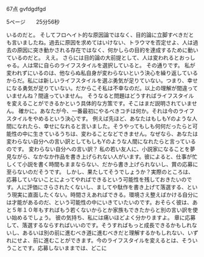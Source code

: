 67点
gvfdgdfgd

5ページ　　25分56秒

いるのだと。
そしてフロヘイト的な原因論ではなく、目的論に立脚すべきだとも言いましたね。過去に原因を求めてはいけない、トラウマを否定せよ、人は過去の原因に突き動かされる存在ではなく、何かしらの目的を達成するために動いているのだと。
ええ。
さらには目的論の大前提として、人は変われるとおっしゃる。人は常に自らのライフスタイルを選択していると。
その通りです。
私が変われずにいるのは、他ならぬ私自身が変わらないという決心を繰り返しているからだ。私には新しいライフスタイルを選ぶ勇気が足りていない。つまり、幸せになる勇気が足りていない。だからこそ私は不幸なのだ。以上の理解が間違っていませんね？間違っていません。
そうなると問題はどうすればライフスタイルを変えることができるかという具体的な方策です。そこはまだ説明されていません。
確かに。あなたが今、一番最初にやるべきコチは何か。それは今のライフスタイルをやめるという決心です。
例えば先ほど、あなたはもしもYのような人間になれたら、幸せになれると言いました。そうやってもしも何何だったらと可能性の中に生きているうちは、変わることなどできません。なぜなら、あなたは変わらない自分への言い訳としてもしもYのような人間になれたらと言っているのです。
変わらない自分への言い訳？
私の若い友人に、小説家になることを夢見ながら、なかなか作品を書き上げられない人がいます。彼によると、仕事が忙しくて小説を書く時間もままならない、だから書き上げられないし、賞の応募に至らないのだそうです。
しかし、果たしてそうでしょうか？実際のところは、応募していないことによってやればできるという可能性を残しておきたいのです。人に評価にさらされたくないし、ましてや駄作を書き上げて落選する、という現実に直面したくない。時間さえあればできる。環境さえ整えばかける自分には才能があるのだ、という可能性の中にいきていたいのです。おそらく彼は、あと５年１０年もすればもう若くないからとか家族もできたからと別の言い訳を使い始めるでしょう。
彼の気持ち、私には痛いほどよく分かりますよ。
章に応募して、落選するならすればいいのです。そうすればもっと成長できるかもしれないし、あるいは別の前に進むべき道に進むべきだと理解するかもしれない、いずれにせよ、前に進むことができます。今のライフスタイルを変えるとは、そういうことです。応募しないままでは、どこに



















